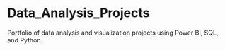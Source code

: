 # Data_Analysis_Projects
Portfolio of data analysis and visualization projects using Power BI, SQL, and Python.
